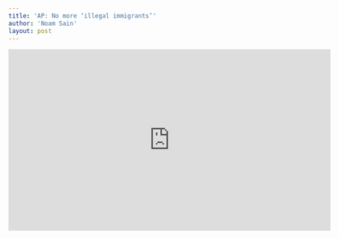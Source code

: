 ```yaml
---
title: 'AP: No more ‘illegal immigrants’'
author: 'Noam Sain'
layout: post
---
```


<iframe allowfullscreen="" frameborder="0" height="360" loading="lazy" src="https://www.mrctv.org/embed/120678" title="MRC TV video player" width="640"></iframe>